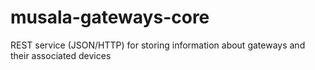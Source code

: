 # musala-gateways-core
REST service (JSON/HTTP) for storing information about gateways and their associated devices
